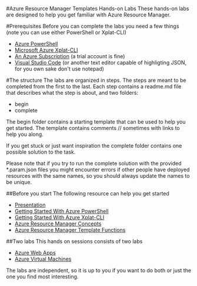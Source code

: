 #Azure Resource Manager Templates Hands-on Labs
These hands-on labs are designed to help you get familiar with Azure Resource Manager.

#Prerequisites
Before you can complete the labs you need a few things (note you can use either PowerShell or Xplat-CLI)
- [Azure PowerShell](https://github.com/Azure/azure-powershell/releases)
- [Microsoft Azure Xplat-CLI](https://github.com/Azure/azure-xplat-cli/releases)
- [An Azure Subscription](https://azure.microsoft.com/) (a trial account is fine)
- [Visual Studio Code](https://code.visualstudio.com/) (or another text editor capable of highligting JSON, for you own sake don't use notepad)

#The structure
The labs are organized in steps. The steps are meant to be completed from the first to the last. Each step contains a readme.md file that describes what the step is about, and two folders:
- begin
- complete

The begin folder contains a starting template that can be used to help you get started. The template contains comments // sometimes with links to help you along.

If you get stuck or just want inspiration the complete folder contains one possible solution to the task. 

Please note that if you try to run the complete solution with the provided *.param.json files you might encounter errors if other people have deployed resources with the same names, so you should always update the names to be unique.  

##Before you start
The following resource can help you get started
- [Presentation](https://github.com/sjkp/azure-arm-hol/raw/master/presentation/Azure%20Resource%20Manager.pptx)
- [Getting Started With Azure PowerShell](docs/getting-started-with-azure-powershell.md)
- [Getting Started With Azure Xplat-CLI](https://azure.microsoft.com/en-us/documentation/articles/xplat-cli-azure-resource-manager)
- [Azure Resource Manager Concepts](concepts/readme.md)
- [Azure Resource Manager Template Functions](docs/arm-template-functions.md)

##Two labs
This hands on sessions consists of two labs
- [Azure Web Apps](lab1-azure-webapps/readme.md)
- [Azure Virtual Machines](lab2-azure-virtualmachines/readme.md)

The labs are independent, so it is up to you if you want to do both or just the one you find most interesting. 

